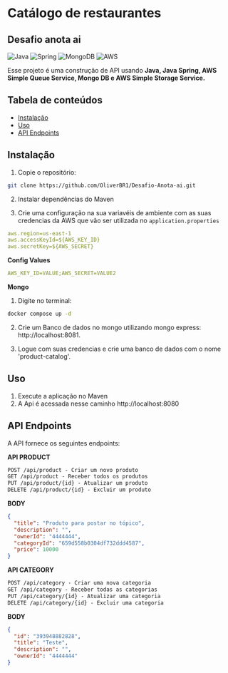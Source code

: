# Catálogo de restaurantes
## Desafio anota ai

![Java](https://img.shields.io/badge/java-%23ED8B00.svg?style=for-the-badge&logo=openjdk&logoColor=white)
![Spring](https://img.shields.io/badge/spring-%236DB33F.svg?style=for-the-badge&logo=spring&logoColor=white)
![MongoDB](https://img.shields.io/badge/MongoDB-%234ea94b.svg?style=for-the-badge&logo=mongodb&logoColor=white)
![AWS](https://img.shields.io/badge/AWS-%23FF9900.svg?style=for-the-badge&logo=amazon-aws&logoColor=white)

Esse projeto é uma construção de API usando **Java, Java Spring, AWS Simple Queue Service, Mongo DB e AWS Simple Storage Service.**

## Tabela de conteúdos

- [Instalação](#instalação)
- [Uso](#uso)
- [API Endpoints](#api-endpoints)

## Instalação

1. Copie o repositório:

```bash
git clone https://github.com/OliverBR1/Desafio-Anota-ai.git
```

2. Instalar dependências do Maven

3. Crie uma configuração na sua variavéis de ambiente com as suas credencias da AWS que vão ser utilizada no `application.properties`

```yaml
aws.region=us-east-1
aws.accessKeyId=${AWS_KEY_ID}
aws.secretKey=${AWS_SECRET}
```

**Config Values**

```yaml
AWS_KEY_ID=VALUE;AWS_SECRET=VALUE2
```

**Mongo**

1. Digite no terminal:
```bash
docker compose up -d
```

2. Crie um Banco de dados no mongo utilizando mongo express: http://localhost:8081.

3. Logue com suas credencias e crie uma banco de dados com o nome 'product-catalog'.

## Uso

1. Execute a aplicação no Maven
2. A Api é acessada nesse caminho http://localhost:8080

## API Endpoints
A API fornece os seguintes endpoints:

**API PRODUCT**
```markdown
POST /api/product - Criar um novo produto
GET /api/product - Receber todos os produtos
PUT /api/product/{id} - Atualizar um produto
DELETE /api/product/{id} - Excluir um produto
```

**BODY**
```json
{
  "title": "Produto para postar no tópico",
  "description": "",
  "ownerId": "4444444",
  "categoryId": "659d558b0304df732ddd4587",
  "price": 10000
}
```

**API CATEGORY**
```markdown
POST /api/category - Criar uma nova categoria
GET /api/category - Receber todas as categorias
PUT /api/category/{id} - Atualizar uma categoria
DELETE /api/category/{id} - Excluir uma categoria
```

**BODY**
```json
{
  "id": "393948882828",
  "title": "Teste",
  "description": "",
  "ownerId": "4444444"
}
